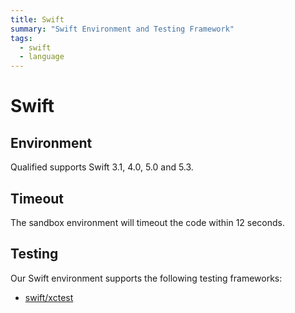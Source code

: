 ```yaml
---
title: Swift
summary: "Swift Environment and Testing Framework"
tags:
  - swift
  - language
---
```


# Swift

## Environment

Qualified supports Swift 3.1, 4.0, 5.0 and 5.3.

## Timeout

The sandbox environment will timeout the code within 12 seconds.

## Testing

Our Swift environment supports the following testing frameworks:

- [swift/xctest](/reference/languages/swift/xctest)
